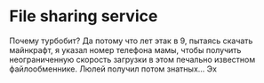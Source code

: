 # File sharing service

Почему турбобит? Да потому что лет этак в 9, пытаясь скачать майнкрафт, я указал номер телефона мамы, чтобы получить неограниченную скорость загрузки в этом печально известном файлообменнике. Люлей получил потом знатных... Эх